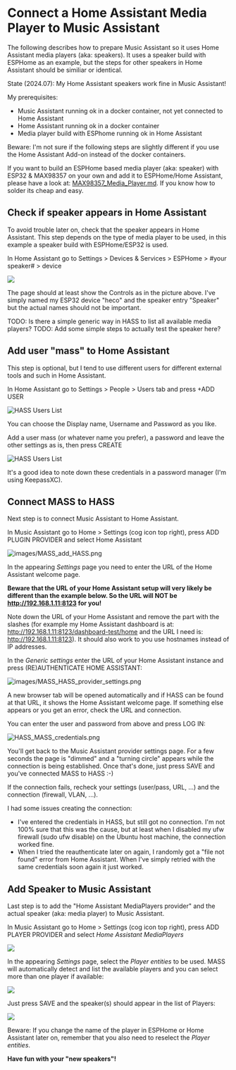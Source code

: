 # Connect a Home Assistant Media Player to Music Assistant

The following describes how to prepare Music Assistant so it uses Home Assistant media players (aka: speakers). It uses a speaker build with ESPHome as an example, but the steps for other speakers in Home Assistant should be similiar or identical.

State (2024.07): My Home Assistant speakers work fine in Music Assistant!

My prerequisites:

- Music Assistant running ok in a docker container, not yet connected to Home Assistant
- Home Assistant running ok in a docker container
- Media player build with ESPhome running ok in Home Assistant

Beware: I'm not sure if the following steps are slightly different if you use the Home Assistant Add-on instead of the docker containers.

If you want to build an ESPHome based media player (aka: speaker) with ESP32 & MAX98357 on your own and add it to ESPHome/Home Assistant, please have a look at: [MAX98357_Media_Player.md](../MAX98357_Media_Player.md). If you know how to solder its cheap and easy.

## Check if speaker appears in Home Assistant
To avoid trouble later on, check that the speaker appears in Home Assistant. This step depends on the type of media player to be used, in this example a speaker build with ESPHome/ESP32 is used.

In Home Assistant go to Settings > Devices & Services > ESPHome > #your speaker# > device

![](images/HASS_heco_speaker.png)

The page should at least show the Controls as in the picture above. I've simply named my ESP32 device "heco" and the speaker entry "Speaker" but the actual names should not be important.

TODO: Is there a simple generic way in HASS to list all available media players?
TODO: Add some simple steps to actually test the speaker here?

## Add user "mass" to Home Assistant

This step is optional, but I tend to use different users for different external tools and such in Home Assistant.

In Home Assistant go to Settings > People > Users tab and press +ADD USER

![HASS Users List](images/HASS_USERS.png)

You can choose the Display name, Username and Password as you like.

Add a user mass (or whatever name you prefer), a password and leave the other settings as is, then press CREATE

![HASS Users List](images/HASS_Add_User_mass.png)

It's a good idea to note down these credentials in a password manager (I'm using KeepassXC).

## Connect MASS to HASS
Next step is to connect Music Assistant to Home Assistant.

In Music Assistant go to Home > Settings (cog icon top right), press ADD PLUGIN PROVIDER and select Home Assistant

![images/MASS_add_HASS.png](images/MASS_add_HASS.png)

In the appearing *Settings* page you need to enter the URL of the Home Assistant welcome page.

**Beware that the URL of your Home Assistant setup will very likely be different than the example below. So the URL will NOT be http://192.168.1.11:8123 for you!**

Note down the URL of your Home Assistant and remove the part with the slashes (for example my Home Assistant dashboard is at: http://192.168.1.11:8123/dashboard-test/home and the URL I need is: http://192.168.1.11:8123). It should also work to you use hostnames instead of IP addresses.

In the *Generic settings* enter the URL of your Home Assistant instance and press (RE)AUTHENTICATE HOME ASSISTANT:

![images/MASS_HASS_provider_settings.png](images/MASS_HASS_provider_settings.png)

A new browser tab will be opened automatically and if HASS can be found at that URL, it shows the Home Assistant welcome page. If something else appears or you get an error, check the URL and connection.

You can enter the user and password from above and press LOG IN:

![HASS_MASS_credentials.png](images/HASS_MASS_credentials.png)

You'll get back to the Music Assistant provider settings page. For a few seconds the page is "dimmed" and a "turning circle" appears while the connection is being established. Once that's done, just press SAVE and you've connected MASS to HASS :-)

If the connection fails, recheck your settings (user/pass, URL, ...) and the connection (firewall, VLAN, ...).

I had some issues creating the connection:
* I've entered the credentials in HASS, but still got no connection. I'm not 100% sure that this was the cause, but at least when I disabled my ufw firewall (sudo ufw disable) on the Ubuntu host machine, the connection worked fine.
* When I tried the reauthenticate later on again, I randomly got a "file not found" error from Home Assistant. When I've simply retried with the same credentials soon again it just worked.

## Add Speaker to Music Assistant

Last step is to add the "Home Assistant MediaPlayers provider" and the actual speaker (aka: media player) to Music Assistant.

In Music Assistant go to Home > Settings (cog icon top right), press ADD PLAYER PROVIDER and select *Home Assistant MediaPlayers*

![](images/MASS_Add_Player_Provider.png)

In the appearing *Settings* page, select the *Player entities* to be used. MASS will automatically detect and list the available players and you can select more than one player if available:

![](images/MASS_HASS_MediaPlayers.png)

Just press SAVE and the speaker(s) should appear in the list of Players:

![](images/MASS_Players_heco.png)

Beware: If you change the name of the player in ESPHome or Home Assistant later on, remember that you also need to reselect the *Player entities*.

**Have fun with your "new speakers"!**
